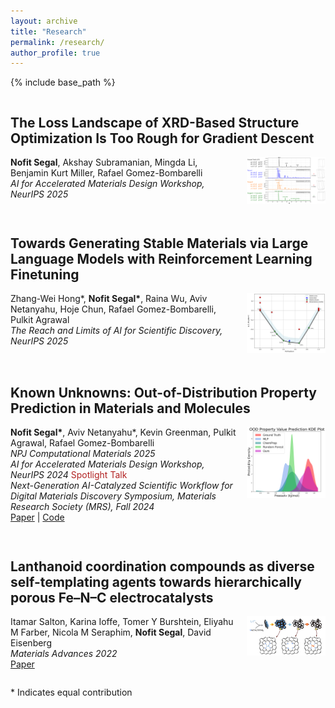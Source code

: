 ```yaml
---
layout: archive
title: "Research"
permalink: /research/
author_profile: true
---
```


[//]: # ({% if site.author.googlescholar %})
[//]: # (  <div class="wordwrap">You can also find my articles on <a href="{{site.author.googlescholar}}">my Google Scholar profile</a>.</div>)
[//]: # ({% endif %})

{% include base_path %}

<div style="overflow:auto; margin-bottom:1em;">
  <h2>The Loss Landscape of XRD-Based Structure Optimization Is Too Rough for Gradient Descent</h2>
  <img src="../images/XRD-GD/BPO4_xrd_agr_new2.png" style="float:right; width:25%; margin-left:1em; margin-bottom:0.5em;">
  <p><strong>Nofit Segal</strong>, Akshay Subramanian, Mingda Li, Benjamin Kurt Miller, Rafael Gomez-Bombarelli<br>
  <em>AI for Accelerated Materials Design Workshop, NeurIPS 2025</em></p>
</div>

<div style="overflow:auto; margin-bottom:1em;">
  <h2>Towards Generating Stable Materials via Large Language Models with Reinforcement Learning Finetuning</h2>
  <img src="../images/RL-Mat/binary_phase_diagram_Ca_Pd.png" style="float:right; width:25%; margin-left:1em; margin-bottom:0.5em;">
  <p>Zhang-Wei Hong*, <strong>Nofit Segal*</strong>, Raina Wu, Aviv Netanyahu, Hoje Chun, Rafael Gomez-Bombarelli, Pulkit Agrawal<br>
  <em>The Reach and Limits of AI for Scientific Discovery, NeurIPS 2025</em></p>
</div>

<div style="overflow:auto; margin-bottom:1em;">
  <h2>Known Unknowns: Out-of-Distribution Property Prediction in Materials and Molecules</h2>
  <img src="../images/matex/ood_preds_kde_compare.png" style="float:right; width:25%; margin-left:1em; margin-bottom:0.5em;">
  <p><strong>Nofit Segal*</strong>, Aviv Netanyahu*, Kevin Greenman, Pulkit Agrawal, Rafael Gomez-Bombarelli<br>
  <em>NPJ Computational Materials 2025</em><br>
  <em>AI for Accelerated Materials Design Workshop, NeurIPS 2024</em> <span style="color:firebrick;">Spotlight Talk</span><br>
  <em>Next-Generation AI-Catalyzed Scientific Workflow for Digital Materials Discovery Symposium, Materials Research Society (MRS), Fall 2024</em><br>
  <a href="https://arxiv.org/abs/2502.05970">Paper</a> | <a href="https://github.com/learningmatter-mit/matex">Code</a></p>
</div>

<div style="overflow:auto; margin-bottom:1em;">
  <h2>Lanthanoid coordination compounds as diverse self-templating agents towards hierarchically porous Fe–N–C electrocatalysts</h2>
  <img src="../images/Lanthanoid/process.png" style="float:right; width:25%; margin-left:1em; margin-bottom:0.5em;">
  <p>Itamar Salton, Karina Ioffe, Tomer Y Burshtein, Eliyahu M Farber, Nicola M Seraphim, <strong>Nofit Segal</strong>, David Eisenberg<br>
  <em>Materials Advances 2022</em><br>
  <a href="https://pubs.rsc.org/en/content/articlepdf/2022/ma/d2ma00596d">Paper</a></p>
</div>

<p>* Indicates equal contribution</p>

